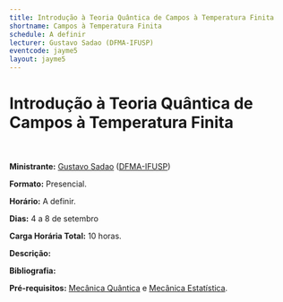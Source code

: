 ```yaml
---
title: Introdução à Teoria Quântica de Campos à Temperatura Finita
shortname: Campos à Temperatura Finita
schedule: A definir
lecturer: Gustavo Sadao (DFMA-IFUSP)
eventcode: jayme5
layout: jayme5
---
```

# Introdução à Teoria Quântica de Campos à Temperatura Finita <br><br>

**Ministrante:** [Gustavo Sadao](http://lattes.cnpq.br/8625623984145575) ([DFMA-IFUSP](https://portal.if.usp.br/fma/pt-br/in%C3%ADcio-departamento-de-f%C3%ADsica-matem%C3%A1tica))

**Formato:** Presencial.

**Horário:** A definir.

**Dias:** 4 a 8 de setembro 

**Carga Horária Total:** 10 horas.

**Descrição:** 

**Bibliografia:** 

**Pré-requisitos:** [Mecânica Quântica](https://uspdigital.usp.br/jupiterweb/obterDisciplina?sgldis=4302403&verdis=1) e [Mecânica Estatística](https://uspdigital.usp.br/jupiterweb/obterDisciplina?sgldis=4302401&verdis=1).
